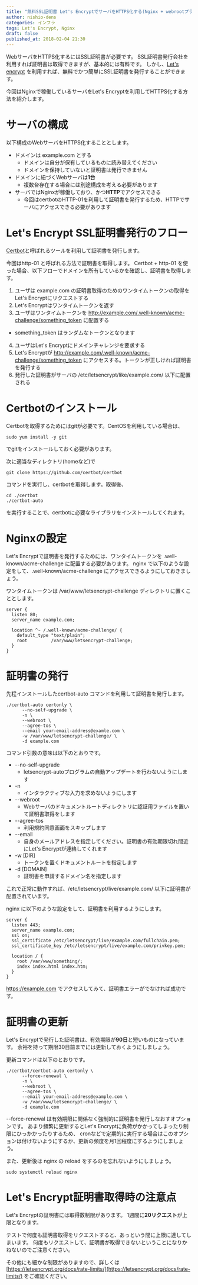 ```yaml
---
title: "無料SSL証明書 Let's EncryptでサーバをHTTPS化する(Nginx + webrootプラグイン利用)"
author: nishio-dens
categories: インフラ
tags: Let's Encrypt, Nginx
draft: false
published_at: 2018-02-04 21:30
---
```


WebサーバをHTTPS化するにはSSL証明書が必要です。
SSL証明書発行会社を利用すれば証明書は取得できますが、基本的には有料です。
しかし、[Let's encrypt](https://letsencrypt.org/) を利用すれば、無料でかつ簡単にSSL証明書を発行することができます。

今回はNginxで稼働しているサーバをLet's Encryptを利用してHTTPS化する方法を紹介します。

<!-- more -->

# サーバの構成

以下構成のWebサーバをHTTPS化することとします。

- ドメインは example.com とする
  - ドメインは自分が保有しているものに読み替えてください
  - ドメインを保持していないと証明書は発行できません
- ドメインに紐づくWebサーバは**1台**
  - 複数台存在する場合には別途構成を考える必要があります
- サーバではNginxが稼働しており、かつ**HTTP**でアクセスできる
  - 今回はcertbotのHTTP-01を利用して証明書を発行するため、HTTPでサーバにアクセスできる必要があります

# Let's Encrypt SSL証明書発行のフロー

[Certbot](https://github.com/certbot/certbot)と呼ばれるツールを利用して証明書を発行します。

今回はhttp-01 と呼ばれる方法で証明書を取得します。
Certbot + http-01 を使った場合、以下フローでドメインを所有しているかを確認し、証明書を取得します。

1. ユーザは example.com の証明書取得のためのワンタイムトークンの取得をLet's Encryptにリクエストする
2. Let's Encryptはワンタイムトークンを返す
3. ユーザはワンタイムトークンを http://example.com/.well-known/acme-challenge/something_token に配置する
  - something_token はランダムなトークンとなります
4. ユーザはLet's Encryptにドメインチャレンジを要求する
5. Let's Encryptが http://example.com/.well-known/acme-challenge/something_token にアクセスする。トークンが正しければ証明書を発行する
6. 発行した証明書がサーバの /etc/letsencrypt/like/example.com/ 以下に配置される


# Certbotのインストール

Certbotを取得するためにはgitが必要です。CentOSを利用している場合は、

```
sudo yum install -y git
```

でgitをインストールしておく必要があります。

次に適当なディレクトリ(homeなど)で

```
git clone https://github.com/certbot/certbot
```

コマンドを実行し、certbotを取得します。取得後、

```
cd ./certbot
./certbot-auto
```

を実行することで、certbotに必要なライブラリをインストールしてくれます。

# Nginxの設定

Let's Encryptで証明書を発行するためには、ワンタイムトークンを .well-known/acme-challenge に配置する必要があります。
nginx で以下のような設定をして、.well-known/acme-challenge にアクセスできるようにしておきましょう。

ワンタイムトークンは /var/www/letsencrypt-challenge ディレクトリに置くこととします。

```
server {
  listen 80;
  server_name example.com;

  location ^~ /.well-known/acme-challenge/ {
    default_type "text/plain";
    root         /var/www/letsencrypt-challenge;
  }
}
```

# 証明書の発行

先程インストールしたcertbot-auto コマンドを利用して証明書を発行します。

```
./certbot-auto certonly \
      --no-self-upgrade \
      -n \
      --webroot \
      --agree-tos \
      --email your-email-address@examle.com \
      -w /var/www/letsencrypt-challenge/ \
      -d example.com
```

コマンド引数の意味は以下のとおりです。

* --no-self-upgrade
  * letsencrypt-autoプログラムの自動アップデートを行わないようにします
* -n
  * インタラクティブな入力を求めないようにします
* --webroot
  * Webサーバのドキュメントルートディレクトリに認証用ファイルを置いて証明書取得をします
* --agree-tos
  * 利用規約同意画面をスキップします
* --email
  * 自身のメールアドレスを指定してください。証明書の有効期限切れ間近にLet's Encryptが連絡してくれます
* -w [DIR]
  * トークンを置くドキュメントルートを指定します
* -d [DOMAIN]
  * 証明書を申請するドメイン名を指定します

これで正常に動作すれば、/etc/letsencrypt/live/example.com/ 以下に証明書が配置されています。

nginx に以下のような設定をして、証明書を利用するようにします。

```
server {
  listen 443;
  server_name example.com;
  ssl on;
  ssl_certificate /etc/letsencrypt/live/example.com/fullchain.pem;
  ssl_certificate_key /etc/letsencrypt/live/example.com/privkey.pem;

  location / {
    root /var/www/something/;
    index index.html index.htm;
  }
}
```

https://example.com でアクセスしてみて、証明書エラーがでなければ成功です。

# 証明書の更新

Let's Encryptで発行した証明書は、有効期限が**90日**と短いものになっています。
余裕を持って期限30日前までには更新しておくようにしましょう。

更新コマンドは以下のとおりです。

```
./certbot/certbot-auto certonly \
      --force-renewal \
      -n \
      --webroot \
      --agree-tos \
      --email your-email-address@example.com \
      -w /var/www/letsencrypt-challenge/ \
      -d example.com
```

--force-renewal は有効期限に関係なく強制的に証明書を発行しなおすオプションです。
あまり頻繁に更新するとLet's Encryptに負荷がかかってしまったり制限にひっかかったりするため、
cronなどで定期的に実行する場合はこのオプションは付けないようにするか、更新の頻度を月1回程度にするようにしましょう。

また、更新後は nginx の reload をするのを忘れないようにしましょう。

```
sudo systemctl reload nginx
```


# Let's Encrypt証明書取得時の注意点

Let's Encryptの証明書には取得数制限があります。
1週間に**20リクエスト**が上限となります。

テストで何度も証明書取得をリクエストすると、あっという間に上限に達してしまいます。
何度もリクエストして、証明書が取得できないということになりかねないのでご注意ください。

その他にも細かな制限がありますので、詳しくは [https://letsencrypt.org/docs/rate-limits/](https://letsencrypt.org/docs/rate-limits/) をご確認ください。
